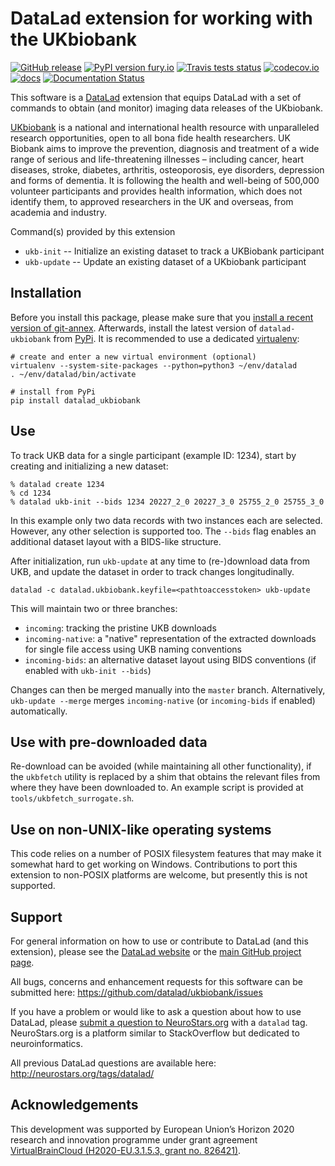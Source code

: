 # DataLad extension for working with the UKbiobank

[![GitHub release](https://img.shields.io/github/release/datalad/ukbiobank.svg)](https://GitHub.com/datalad/ukbiobank/releases/) [![PyPI version fury.io](https://badge.fury.io/py/ukbiobank.svg)](https://pypi.python.org/pypi/ukbiobank/) [![Travis tests status](https://secure.travis-ci.org/datalad/datalad-ukbiobank.png?branch=master)](https://travis-ci.org/datalad/datalad-ukbiobank) [![codecov.io](https://codecov.io/github/datalad/datalad-ukbiobank/coverage.svg?branch=master)](https://codecov.io/github/datalad/datalad-ukbiobank?branch=master) [![docs](https://github.com/datalad/datalad-ukbiobank/workflows/docs/badge.svg)](https://github.com/datalad/datalad-ukbiobank/actions?query=workflow%3Adocs) [![Documentation Status](https://readthedocs.org/projects/datalad-ukbiobank/badge/?version=latest)](http://docs.datalad.org/projects/ukbiobank/en/latest/?badge=latest)


This software is a [DataLad](http://datalad.org) extension that equips DataLad
with a set of commands to obtain (and monitor) imaging data releases of the
UKbiobank.

[UKbiobank](https://www.ukbiobank.ac.uk) is a national and international health
resource with unparalleled research opportunities, open to all bona fide health
researchers. UK Biobank aims to improve the prevention, diagnosis and treatment
of a wide range of serious and life-threatening illnesses – including cancer,
heart diseases, stroke, diabetes, arthritis, osteoporosis, eye disorders,
depression and forms of dementia. It is following the health and well-being of
500,000 volunteer participants and provides health information, which does not
identify them, to approved researchers in the UK and overseas, from academia
and industry.

Command(s) provided by this extension

- `ukb-init` -- Initialize an existing dataset to track a UKBiobank participant
- `ukb-update` -- Update an existing dataset of a UKbiobank participant

## Installation

Before you install this package, please make sure that you [install a recent
version of git-annex](https://git-annex.branchable.com/install).  Afterwards,
install the latest version of `datalad-ukbiobank` from
[PyPi](https://pypi.org/project/datalad-ukbiobank). It is recommended to use
a dedicated [virtualenv](https://virtualenv.pypa.io):

    # create and enter a new virtual environment (optional)
    virtualenv --system-site-packages --python=python3 ~/env/datalad
    . ~/env/datalad/bin/activate

    # install from PyPi
    pip install datalad_ukbiobank

## Use

To track UKB data for a single participant (example ID: 1234), start by
creating and initializing a new dataset:

```
% datalad create 1234
% cd 1234
% datalad ukb-init --bids 1234 20227_2_0 20227_3_0 25755_2_0 25755_3_0
```

In this example only two data records with two instances each are selected.
However, any other selection is supported too. The `--bids` flag enables
an additional dataset layout with a BIDS-like structure.

After initialization, run `ukb-update` at any time to (re-)download data
from UKB, and update the dataset in order to track changes longitudinally.

```
datalad -c datalad.ukbiobank.keyfile=<pathtoaccesstoken> ukb-update
```

This will maintain two or three branches:

- `incoming`: tracking the pristine UKB downloads
- `incoming-native`: a "native" representation of the extracted downloads
  for single file access using UKB naming conventions
- `incoming-bids`: an alternative dataset layout using BIDS conventions
  (if enabled with `ukb-init --bids`)

Changes can then be merged manually into the `master` branch. Alternatively,
`ukb-update --merge` merges `incoming-native` (or `incoming-bids` if enabled)
automatically.


## Use with pre-downloaded data

Re-download can be avoided (while maintaining all other functionality), if the
`ukbfetch` utility is replaced by a shim that obtains the relevant files from
where they have been downloaded to. An example script is provided at
`tools/ukbfetch_surrogate.sh`.


## Use on non-UNIX-like operating systems

This code relies on a number of POSIX filesystem features that may make it
somewhat hard to get working on Windows. Contributions to port this extension
to non-POSIX platforms are welcome, but presently this is not supported.


## Support

For general information on how to use or contribute to DataLad (and this
extension), please see the [DataLad website](http://datalad.org) or the
[main GitHub project page](http://datalad.org).

All bugs, concerns and enhancement requests for this software can be submitted here:
https://github.com/datalad/ukbiobank/issues

If you have a problem or would like to ask a question about how to use DataLad,
please [submit a question to
NeuroStars.org](https://neurostars.org/tags/datalad) with a ``datalad`` tag.
NeuroStars.org is a platform similar to StackOverflow but dedicated to
neuroinformatics.

All previous DataLad questions are available here:
http://neurostars.org/tags/datalad/


## Acknowledgements

This development was supported by European Union’s Horizon 2020 research and
innovation programme under grant agreement [VirtualBrainCloud
(H2020-EU.3.1.5.3, grant no.
826421)](https://cordis.europa.eu/project/id/826421).


